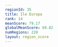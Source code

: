 ```yaml
---
regionId: 35
title: Ile Europa
rank: 14
meanScore: 79.17
globalMeanScore: 69.82
numRegions: 220
layout: region_score
---
```

